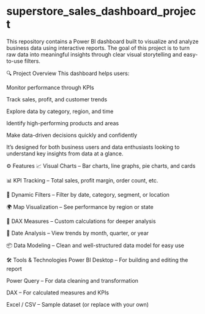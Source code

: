 # superstore_sales_dashboard_project

This repository contains a Power BI dashboard built to visualize and analyze business data using interactive reports. The goal of this project is to turn raw data into meaningful insights through clear visual storytelling and easy-to-use filters.

🔍 Project Overview
This dashboard helps users:

Monitor performance through KPIs

Track sales, profit, and customer trends

Explore data by category, region, and time

Identify high-performing products and areas

Make data-driven decisions quickly and confidently

It’s designed for both business users and data enthusiasts looking to understand key insights from data at a glance.

⚙️ Features
📈 Visual Charts – Bar charts, line graphs, pie charts, and cards

📊 KPI Tracking – Total sales, profit margin, order count, etc.

🔄 Dynamic Filters – Filter by date, category, segment, or location

🌍 Map Visualization – See performance by region or state

🧮 DAX Measures – Custom calculations for deeper analysis

📅 Date Analysis – View trends by month, quarter, or year

📦 Data Modeling – Clean and well-structured data model for easy use

🛠️ Tools & Technologies
Power BI Desktop – For building and editing the report

Power Query – For data cleaning and transformation

DAX – For calculated measures and KPIs

Excel / CSV – Sample dataset (or replace with your own)

